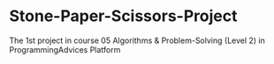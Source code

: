 # Stone-Paper-Scissors-Project
The 1st project in course 05 Algorithms &amp; Problem-Solving (Level 2) in ProgrammingAdvices Platform

